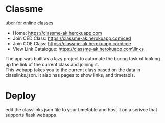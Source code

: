 # Classme
uber for online classes  
- Home: https://classme-ak.herokuapp.com 
- Join CED Class: https://classme-ak.herokuapp.com\ced
- Join COE Class: https://classme-ak.herokuapp.com\coe
- View Link Catalogue: https://classme-ak.herokuapp.com\links 

The app was built as a lazy project to automate the boring task of looking up the link of the current class and joining it.  
This webapp takes you to the current class based on the data in classlinks.json. It also has pages to show links, and timetabls.

# Deploy
edit the classlinks.json file to your timetable and host it on a serivce that supports flask webapps
